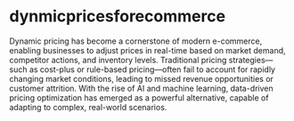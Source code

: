 # dynmicpricesforecommerce
Dynamic pricing has become a cornerstone of modern e-commerce, enabling businesses to adjust prices in real-time based on market demand, competitor actions, and inventory levels. Traditional pricing strategies—such as cost-plus or rule-based pricing—often fail to account for rapidly changing market conditions, leading to missed revenue opportunities or customer attrition. With the rise of AI and machine learning, data-driven pricing optimization has emerged as a powerful alternative, capable of adapting to complex, real-world scenarios.
